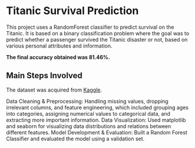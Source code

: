 # Titanic Survival Prediction

This project uses a RandomForest classifier to predict survival on the Titanic. It is based on a binary classification problem where the goal was to predict whether a passenger survived the Titanic disaster or not, based on various personal attributes and information.

**The final accuracy obtained was 81.46%.**

## Main Steps Involved

The dataset was acquired from [Kaggle](https://www.kaggle.com/competitions/titanic/overview).

Data Cleaning & Preprocessing: Handling missing values, dropping irrelevant columns, and feature engineering, which included grouping ages into categories, assigning numerical values to categorical data, and extracting more important information.
Data Visualization: Used matplotlib and seaborn for visualizing data distributions and relations between different features.
Model Development & Evaluation: Built a Random Forest Classifier and evaluated the model using a validation set.
